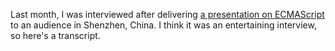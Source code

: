 Last month, I was interviewed after delivering [a presentation on ECMAScript][talk] to an audience in Shenzhen, China. I think it was an entertaining interview, so here's a transcript.

[talk]: /presentations/tc39-ecmascript-and-the-future-of-javascript "TC39, ECMAScript, and the Future of JavaScript"
